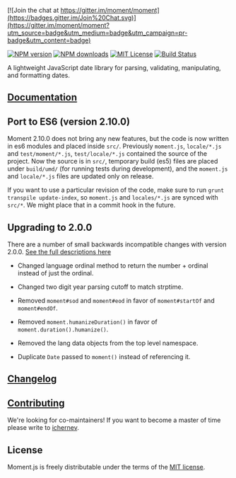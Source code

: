 [![Join the chat at https://gitter.im/moment/moment](https://badges.gitter.im/Join%20Chat.svg)](https://gitter.im/moment/moment?utm_source=badge&utm_medium=badge&utm_campaign=pr-badge&utm_content=badge)

[![NPM version][npm-version-image]][npm-url] [![NPM downloads][npm-downloads-image]][npm-url] [![MIT License][license-image]][license-url] [![Build Status][travis-image]][travis-url]

A lightweight JavaScript date library for parsing, validating, manipulating, and formatting dates.

## [Documentation](http://momentjs.com/docs/)

## Port to ES6 (version 2.10.0)

Moment 2.10.0 does not bring any new features, but the code is now written in
es6 modules and placed inside `src/`. Previously `moment.js`, `locale/*.js` and
`test/moment/*.js`, `test/locale/*.js` contained the source of the project. Now
the source is in `src/`, temporary build (es5) files are placed under
`build/umd/` (for running tests during development), and the `moment.js` and
`locale/*.js` files are updated only on release.

If you want to use a particular revision of the code, make sure to run
`grunt transpile update-index`, so `moment.js` and `locales/*.js` are synced
with `src/*`. We might place that in a commit hook in the future.

## Upgrading to 2.0.0

There are a number of small backwards incompatible changes with version 2.0.0. [See the full descriptions here](https://gist.github.com/timrwood/e72f2eef320ed9e37c51#backwards-incompatible-changes)

 * Changed language ordinal method to return the number + ordinal instead of just the ordinal.

 * Changed two digit year parsing cutoff to match strptime.

 * Removed `moment#sod` and `moment#eod` in favor of `moment#startOf` and `moment#endOf`.

 * Removed `moment.humanizeDuration()` in favor of `moment.duration().humanize()`.

 * Removed the lang data objects from the top level namespace.

 * Duplicate `Date` passed to `moment()` instead of referencing it.

## [Changelog](https://github.com/moment/moment/blob/develop/CHANGELOG.md)

## [Contributing](https://github.com/moment/moment/blob/develop/CONTRIBUTING.md)

We're looking for co-maintainers! If you want to become a master of time please
write to [ichernev](https://github.com/ichernev).

## License

Moment.js is freely distributable under the terms of the [MIT license](https://github.com/moment/moment/blob/develop/LICENSE).

[license-image]: http://img.shields.io/badge/license-MIT-blue.svg?style=flat
[license-url]: LICENSE

[npm-url]: https://npmjs.org/package/moment
[npm-version-image]: http://img.shields.io/npm/v/moment.svg?style=flat
[npm-downloads-image]: http://img.shields.io/npm/dm/moment.svg?style=flat

[travis-url]: http://travis-ci.org/moment/moment
[travis-image]: http://img.shields.io/travis/moment/moment/develop.svg?style=flat
